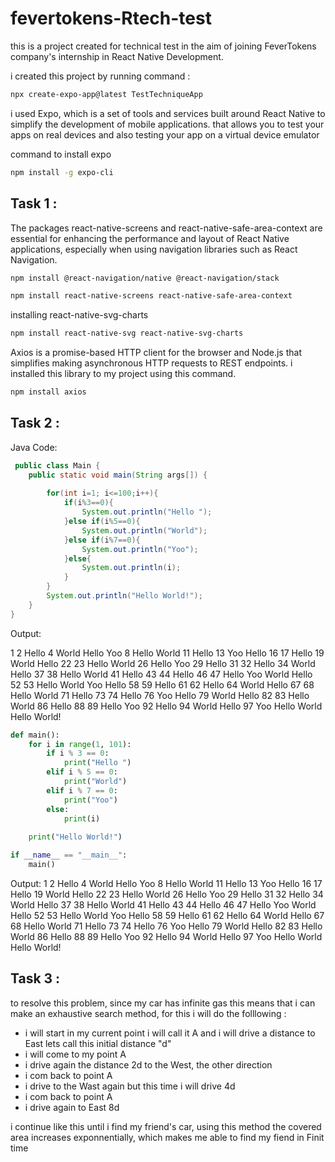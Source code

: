 # fevertokens-Rtech-test
this is a project created for technical test in the aim of joining FeverTokens company's internship in React Native Development. 


i created this project by running command :
```bash
npx create-expo-app@latest TestTechniqueApp
```
i used Expo, which is a set of tools and services built around React Native to simplify the development of mobile applications. 
that allows you to test your apps on real devices and also testing your app on a virtual device emulator

command to install expo
```bash
npm install -g expo-cli
```

## Task 1 :
The packages react-native-screens and react-native-safe-area-context are essential for enhancing the performance and layout of React Native applications, 
especially when using navigation libraries such as React Navigation.
```bash
npm install @react-navigation/native @react-navigation/stack
```
```bash
npm install react-native-screens react-native-safe-area-context
```

installing react-native-svg-charts 
```bash
npm install react-native-svg react-native-svg-charts
```
Axios is a promise-based HTTP client for the browser and Node.js that simplifies making asynchronous HTTP requests to REST endpoints.
i installed this library to my project using this command.
```bash
npm install axios
```



## Task 2 :

Java Code:

```Java
 public class Main {
    public static void main(String args[]) {
        
        for(int i=1; i<=100;i++){
            if(i%3==0){
                System.out.println("Hello ");
            }else if(i%5==0){
                System.out.println("World");
            }else if(i%7==0){
                System.out.println("Yoo");
            }else{
                System.out.println(i);
            }
        }
        System.out.println("Hello World!");
    }
} 
```
Output:

1
2
Hello 
4
World
Hello 
Yoo
8
Hello 
World
11
Hello 
13
Yoo
Hello 
16
17
Hello 
19
World
Hello 
22
23
Hello 
World
26
Hello 
Yoo
29
Hello 
31
32
Hello 
34
World
Hello 
37
38
Hello 
World
41
Hello 
43
44
Hello 
46
47
Hello 
Yoo
World
Hello 
52
53
Hello 
World
Yoo
Hello 
58
59
Hello 
61
62
Hello 
64
World
Hello 
67
68
Hello 
World
71
Hello 
73
74
Hello 
76
Yoo
Hello 
79
World
Hello 
82
83
Hello 
World
86
Hello 
88
89
Hello 
Yoo
92
Hello 
94
World
Hello 
97
Yoo
Hello 
World
Hello World!  

```Python
def main():
    for i in range(1, 101):
        if i % 3 == 0:
            print("Hello ")
        elif i % 5 == 0:
            print("World")
        elif i % 7 == 0:
            print("Yoo")
        else:
            print(i)
    
    print("Hello World!")

if __name__ == "__main__":
    main()
```
Output:
1 2 Hello 4 World Hello Yoo 8 Hello World 11 Hello 13 Yoo Hello 16 17 Hello 19 World Hello 22 23 Hello World 26 Hello Yoo 29 Hello 31 32 Hello 34 World Hello 37 38 Hello World 41 Hello 43 44 Hello 46 47 Hello Yoo World Hello 52 53 Hello World Yoo Hello 58 59 Hello 61 62 Hello 64 World Hello 67 68 Hello World 71 Hello 73 74 Hello 76 Yoo Hello 79 World Hello 82 83 Hello World 86 Hello 88 89 Hello Yoo 92 Hello 94 World Hello 97 Yoo Hello World Hello World!

## Task 3 :

to resolve this problem, since my car  has infinite gas this means that i can make an exhaustive search method, for this i will do the folllowing :
- i will start in my current point i will call it A  and i will drive a distance   to East lets call this initial distance "d"
- i will come to my point A 
- i drive again the distance 2d  to the West, the other direction
- i com back to point A
- i drive to the Wast again but this time i will drive 4d 
- i com back to point A
- i drive again to East 8d 

i continue like this until i find my friend's car, using this method  the covered area increases exponnentially, which makes me able to find my fiend in  Finit time




